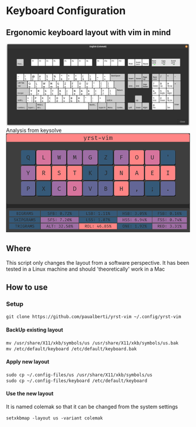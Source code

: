 # Keyboard Configuration
## Ergonomic keyboard layout with vim in mind
![Alt text](yrst-vim.png)
Analysis from keysolve
![Alt text](yrst-analysis.png)
## Where
This script only changes the layout from a software perspective. It has been tested in a Linux machine and should 'theoretically' work in a Mac
## How to use
### Setup
```
git clone https://github.com/paualberti/yrst-vim ~/.config/yrst-vim
```
#### BackUp existing layout
```
mv /usr/share/X11/xkb/symbols/us /usr/share/X11/xkb/symbols/us.bak
mv /etc/default/keyboard /etc/default/keyboard.bak
```
#### Apply new layout
```
sudo cp ~/.config-files/us /usr/share/X11/xkb/symbols/us
sudo cp ~/.config-files/keyboard /etc/default/keyboard
```
#### Use the new layout
It is named colemak so that it can be changed from the system settings
```
setxkbmap -layout us -variant colemak
```
